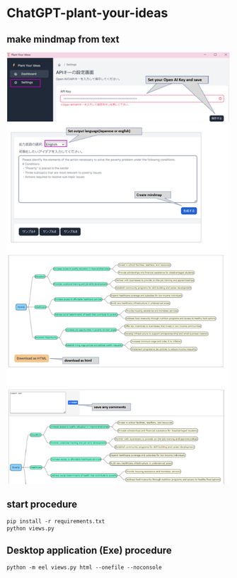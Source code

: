# ChatGPT-plant-your-ideas
## make mindmap from text

![image01](https://github.com/sinjorjob/ChatGPT-plant-your-ideas/blob/main/images/image-01.png)
![image02](https://github.com/sinjorjob/ChatGPT-plant-your-ideas/blob/main/images/image-02.png)

## start procedure

```
pip install -r requirements.txt
python views.py
```

## Desktop application (Exe) procedure
```
python -m eel views.py html --onefile --noconsole
```
